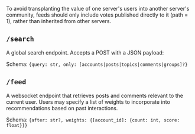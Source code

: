 To avoid transplanting the value of one server's users into another server's community, feeds should only include votes published directly to it (path = 1), rather than inherited from other servers.

## `/search`

A global search endpoint. Accepts a POST with a JSON payload:

Schema: `{query: str, only: [accounts|posts|topics|comments|groups]?}`

## `/feed`

A websocket endpoint that retrieves posts and comments relevant to the current user. Users may specify a list of weights to incorporate into recommendations based on past interactions.

Schema: `{after: str?, weights: {[account_id]: {count: int, score: float}}}`

